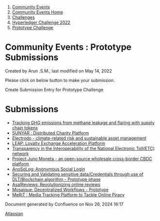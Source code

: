 1. [Community Events](index.html)
2. [Community Events Home](Community-Events-Home_21790731.html)
3. [Challenges](Challenges_21792347.html)
4. [Hyperledger Challenge 2022](Hyperledger-Challenge-2022_21792351.html)
5. [Prototype Challenge](Prototype-Challenge_21792363.html)

# Community Events : Prototype Submissions

Created by Arun .S.M., last modified on May 14, 2022

Please click on below button to make your submission.

Create Submission Entry for Prototype Challenge

# Submissions

- [Tracking GHG emissions from methane leakage and flaring with supply chain tokens](Tracking-GHG-emissions-from-methane-leakage-and-flaring-with-supply-chain-tokens_21793221.html)
- [SUNYAR : Distributed Charity Platform](21793226.html)
- [Electrodo - climate-related risk and sustainable asset management](Electrodo---climate-related-risk-and-sustainable-asset-management_21793237.html)
- [LEAP: Loyalty Exchange Acceleration Platform](21793241.html)
- [Transparency in the Interoperability of the National Electronic Toll(ETC) network](21793282.html)
- [Project Juno Moneta - an open-source wholesale cross-border CBDC platform](Project-Juno-Moneta---an-open-source-wholesale-cross-border-CBDC-platform_21793288.html)
- [AnoSoLog: Anonymous Social Login](21793311.html)
- [Securing and Validating sensitive data/Credentials through use of DLT/Blockchain algorithm - Prototype phase](21793350.html)
- [AsalReviews: Revolutionizing online reviews](21793363.html)
- [Mosaique: Decentralized Workflows - Prototype](21793377.html)
- [MeRiT : Media Tracking Platform to Tackle Online Piracy](21793390.html)

Document generated by Confluence on Nov 26, 2024 16:17

[Atlassian](http://www.atlassian.com/)
